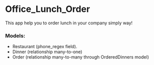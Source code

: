 # Office_Lunch_Order

This app help you to order lunch in your company simply way!

### Models:
- Restaurant (phone_regex field).
- Dinner (relationship many-to-one)
- Order (relationship many-to-many through OrderedDinners model)

